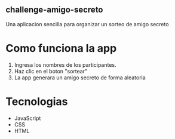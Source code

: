 ## challenge-amigo-secreto
<p>Una aplicacion sencilla para organizar un sorteo de amigo secreto</p>

# Como funciona la app
1. Ingresa los nombres de los participantes.
2. Haz clic en el boton "sortear"
3. La app generara un amigo secreto de forma aleatoria

# Tecnologias 
- JavaScript
- CSS
- HTML
